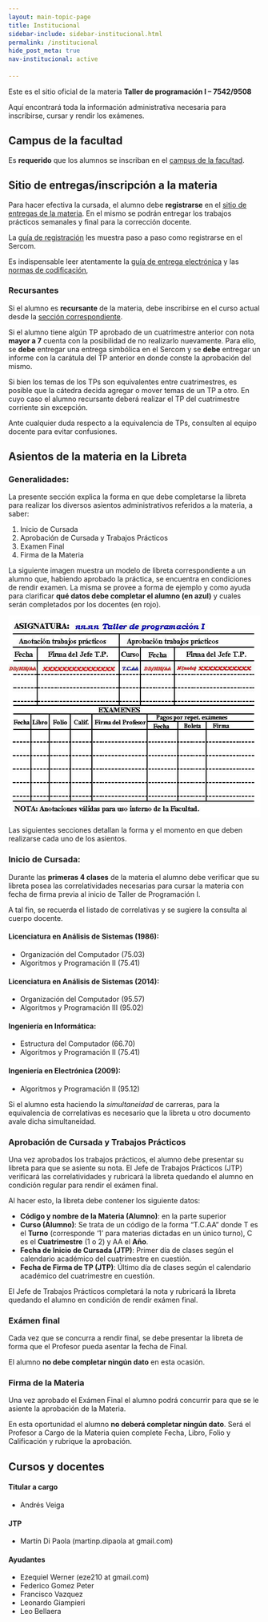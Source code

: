 ```yaml
---
layout: main-topic-page
title: Institucional
sidebar-include: sidebar-institucional.html
permalink: /institucional
hide_post_meta: true
nav-institucional: active

---
```


Este es el sitio oficial de la materia **Taller de programación I – 7542/9508**

Aquí encontrará toda la información administrativa necesaria para inscribirse,
cursar y rendir los exámenes.

## Campus de la facultad

Es **requerido** que los alumnos se inscriban en el
[campus de la facultad](https://campus.fi.uba.ar/course/view.php?id=1921).

## Sitio de entregas/inscripción a la materia

Para hacer efectiva la cursada, el alumno debe **registrarse** en el
<a href="{{ site.sercom_url }}" target="_blank">sitio de entregas de la materia</a>.
En el mismo se podrán entregar los trabajos prácticos semanales y final para
la corrección docente.

La [guía de registración](/inscripcion-sercom) les muestra paso a paso
como registrarse en el Sercom.

Es indispensable leer atentamente
la [guía de entrega electrónica](/guia-electronica) y las
<a href="/normas-cpplint" target="_self">normas de codificación</a>,

### Recursantes

Si el alumno es **recursante** de la materia, debe inscribirse en el
curso actual desde la <a href="{{ site.sercom_url }}" target="_blank">sección correspondiente</a>.

Si el alumno tiene algún TP aprobado de un cuatrimestre anterior con
nota **mayor a 7** cuenta con la posibilidad de no realizarlo nuevamente.
Para ello, se **debe** entregar una entrega simbólica en el Sercom y se
**debe** entregar un informe con la carátula del TP anterior en donde conste
la aprobación del mismo.

Si bien los temas de los TPs son equivalentes entre cuatrimestres,
es posible que la cátedra decida agregar o mover temas de un TP a otro.
En cuyo caso el alumno recursante deberá realizar el TP del
cuatrimestre corriente sin excepción.

Ante cualquier duda respecto a la equivalencia de TPs,
consulten al equipo docente para evitar confusiones.

## Asientos de la materia en la Libreta

### Generalidades:

La presente sección explica la forma en que debe completarse la
libreta para realizar los diversos asientos administrativos referidos a
la materia, a saber:

<ol>
<li>Inicio de Cursada</li>
<li>Aprobación de Cursada y Trabajos Prácticos</li>
<li>Examen Final</li>
<li>Firma de la Materia</li>
</ol>

La siguiente imagen muestra un modelo de libreta correspondiente a un
alumno que, habiendo aprobado la práctica, se encuentra en condiciones
de rendir examen. La misma se provee a forma de ejemplo y como ayuda
para clarificar **qué datos debe completar el alumno (en azul)** y cuales
serán completados por los docentes  (en rojo).

<a href="/assets/2010/08/libreta.jpg"><img title="Inicialización de libreta" src="/assets/2010/08/libreta.jpg" alt="" width="521" height="402"></a>

Las siguientes secciones detallan la forma y el momento en que deben
realizarse cada uno de los asientos.

### Inicio de Cursada:

Durante las **primeras 4 clases** de la materia el alumno debe verificar
que su libreta posea las correlatividades necesarias para cursar la materia
con fecha de firma previa al inicio de Taller de Programación I.

A tal fin, se recuerda el listado de correlativas y se sugiere
la consulta al cuerpo docente.

#### Licenciatura en Análisis de Sistemas (1986):
 - Organización del Computador (75.03)
 - Algoritmos y Programación II (75.41)

#### Licenciatura  en Análisis de Sistemas (2014):
 - Organización del Computador (95.57)
 - Algoritmos y Programación III (95.02)

#### Ingeniería en Informática:
 - Estructura del Computador (66.70)
 - Algoritmos y Programación II (75.41)

#### Ingeniería en Electrónica (2009):
 - Algoritmos y Programación II (95.12)


Si el alumno esta haciendo la *simultaneidad* de carreras,
para la equivalencia de correlativas es necesario que la libreta u
otro documento avale dicha simultaneidad.

### Aprobación de Cursada y Trabajos Prácticos

Una vez aprobados los trabajos prácticos, el alumno debe presentar su
libreta para que se asiente su nota. El Jefe de Trabajos Prácticos (JTP)
verificará las correlatividades y rubricará la libreta quedando el alumno en
condición regular para rendir el exámen final.

Al hacer esto, la libreta debe contener los siguiente datos:

<ul>
<li><strong>Código y nombre de la Materia (Alumno)</strong>: en la parte superior</li>
<li><strong>Curso (Alumno)</strong>: Se trata de un código de la forma “T.C.AA” donde T es el <strong>Turno</strong> (corresponde ‘1’ para materias dictadas en un único turno), C es el <strong>Cuatrimestre</strong> (1 o 2) y AA el <strong>Año</strong>.</li>
<li><strong>Fecha de Inicio de Cursada (JTP)</strong>: Primer día de clases según el calendario académico del cuatrimestre en cuestión.</li>
<li><strong>Fecha de Firma de TP (JTP)</strong>: Último día de clases según el calendario académico del cuatrimestre en cuestión.</li>
</ul>

El Jefe de Trabajos Prácticos completará la nota y rubricará la
libreta quedando el alumno en condición de rendir exámen final.

### Exámen final

Cada vez que se concurra a rendir final, se debe presentar la libreta
de forma que el Profesor pueda asentar la fecha de Final.

El alumno **no debe completar ningún dato** en esta ocasión.

### Firma de la Materia

Una vez aprobado el Exámen Final el alumno podrá concurrir para que se
le asiente la aprobación de la Materia.

En esta oportunidad el alumno **no deberá completar ningún dato**.
Será el Profesor a Cargo de la Materia quien complete Fecha, Libro, Folio
y Calificación y rubrique la aprobación.

## Cursos y docentes

#### Titular a cargo
 - Andrés Veiga

#### JTP
 - Martín Di Paola (martinp.dipaola at gmail.com)

#### Ayudantes
 - Ezequiel Werner (eze210 at gmail.com)
 - Federico Gomez Peter
 - Francisco Vazquez
 - Leonardo Giampieri
 - Leo Bellaera
